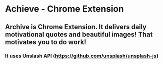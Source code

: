 # Achieve - Chrome Extension
## Archive is Chrome Extension. It delivers daily motivational quotes and beautiful images! That motivates you to do work!
### It uses Unslash API (https://github.com/unsplash/unsplash-js)
